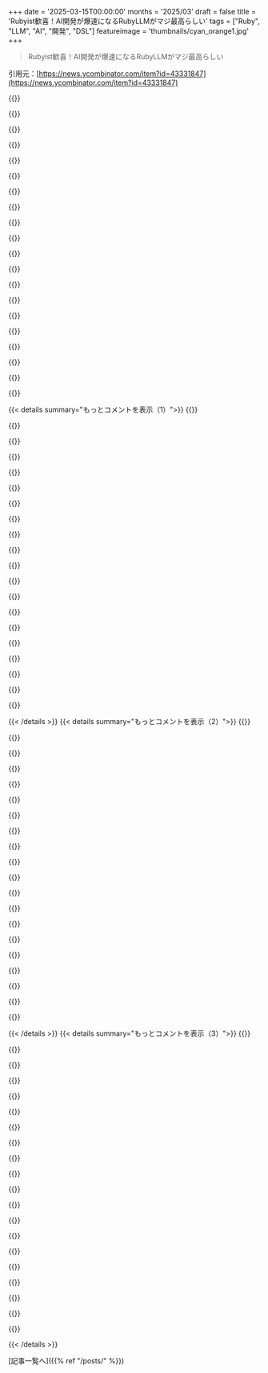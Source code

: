 +++
date = '2025-03-15T00:00:00'
months = '2025/03'
draft = false
title = 'Rubyist歓喜！AI開発が爆速になるRubyLLMがマジ最高らしい'
tags = ["Ruby", "LLM", "AI", "開発", "DSL"]
featureimage = 'thumbnails/cyan_orange1.jpg'
+++

> Rubyist歓喜！AI開発が爆速になるRubyLLMがマジ最高らしい

引用元：[https://news.ycombinator.com/item?id=43331847](https://news.ycombinator.com/item?id=43331847)

{{<matomeQuote body="このインターフェース、streamingとの連携もっとうまくならないとだめだね。レスポンスにラグがあるし、多くの人がレスポンスをノンブロッキングなスレッドでstreamしたいと思うはず。プロセスを待たせるんじゃなくてさ。ドキュメントの問題かもしれないけど、streamingは数秒以上かかるIO処理には必須でしょ。でもDSLはマジで最高。" userName="kyledrake" createdAt="2025-03-15T13:52:11" color="#45d325">}}

{{<matomeQuote body="Rubyのasync IOの世界、もっと注目されてもいいのにね。async gemとか、async-http、async-websockets、Falcon web serverとかチェックしてみて！<br>https://github.com/socketry/falcon" userName="bradgessler" createdAt="2025-03-15T17:28:01" color="">}}

{{<matomeQuote body="ありがとね！いい指摘だね。実はasync-http-faradayを使ってstreamingを改善しようとしてるところなんだ。デフォルトのアダプターをasync_httpとFalcon、async-jobを使うように設定するんだ。PumaとかSolidQueueみたいなスレッドベースじゃなくてね。これでRubyでのAIワークロードのリソース効率がマジで上がるはず。他のRuby LLMライブラリで実装されてるの知らないけど。今のブロックを使うやり方はRubyっぽいけど、asyncサポートでさらにproductionで使いやすくなるよ！" userName="earcar" createdAt="2025-03-15T21:40:30" color="#785bff">}}

{{<matomeQuote body="＞https://rubyllm.com/#have-great-conversationsから引用<br>＞”# Stream responses in real-time<br>chat.ask ”Tell me a story about a Ruby programmer” do |chunk|<br>print chunk.content<br>end”" userName="joevandyk" createdAt="2025-03-15T16:40:02" color="">}}

{{<matomeQuote body="これだと’chat.ask’が返ってくるまで同期的にブロックされるよね。streaming APIが処理を終えるまでアプリ全体のメモリ(数十～数百MB)が無駄になる覚悟は必要だよ。" userName="jupp0r" createdAt="2025-03-15T17:09:32" color="">}}

{{<matomeQuote body="Railsはグローバルな可変ステートの塊みたいなもんだから、スレッドで頑張って。" userName="jupp0r" createdAt="2025-03-16T02:19:11" color="">}}

{{<matomeQuote body="RailsのデフォルトのアプリケーションサーバーはPumaで、スレッド使ってるよ。" userName="andrewmutz" createdAt="2025-03-16T03:02:30" color="">}}

{{<matomeQuote body="そうそう。RubyにはGILがあって、インタプリタで複数のスレッドが同時に実行されるのを防いでるんだ。Pumaはスレッド持ってるけど、同時にRubyコードは実行できない。でもIOは隠せる。" userName="jupp0r" createdAt="2025-03-16T19:10:50" color="#ff5733">}}

{{<matomeQuote body="GILは、LLMとの通信に使われるHTTPリクエストみたいな一般的なIO処理の間は解放されるよ。" userName="andrewmutz" createdAt="2025-03-17T13:35:03" color="#45d325">}}

{{<matomeQuote body="それいいね！前に見なかった。" userName="kyledrake" createdAt="2025-03-15T23:05:46" color="">}}

{{<matomeQuote body="langchain みたいなクソ DX なライブラリと比べて、マジで新鮮！" userName="jatins" createdAt="2025-03-15T02:57:00" color="#ff5c5c">}}

{{<matomeQuote body="Ruby コミュニティって DUX をめっちゃ大事にしてるよね。なんで他の言語コミュニティにはないんだろ？" userName="nullpoint420" createdAt="2025-03-15T03:02:06" color="#45d325">}}

{{<matomeQuote body="他の好きなものがある人をけなすつもりはないんだけど、Ruby は趣味の良い人たちのための言語とエコシステムだと思う。" userName="toasterlovin" createdAt="2025-03-15T05:51:19" color="">}}

{{<matomeQuote body="グローバルステートが好きってことだよね、きっと。" userName="continuational" createdAt="2025-03-15T07:00:15" color="">}}

{{<matomeQuote body="特定のケースで単純化できるとしても、グローバルステートを盲目的に拒否するのはセンスないよね。goto でさえ、エレガントな時もあるじゃん。" userName="atemerev" createdAt="2025-03-15T07:38:05" color="">}}

{{<matomeQuote body="でも大抵は長期的な問題を引き起こして、重要な作業を後回しにするだけなんだよね。" userName="zelphirkalt" createdAt="2025-03-15T08:26:25" color="">}}

{{<matomeQuote body="後回しにした結果、結局やらないってこともあるから、最初から強制的にやらせる言語よりはマシってこと。" userName="bmacho" createdAt="2025-03-15T08:42:42" color="">}}

{{<matomeQuote body="でも後回しにしたせいで、グローバルステートを完全に解きほぐしてコードを再利用できるようにするのに何年もかかることもあるよね。そもそも最初にそれを使ったことで生産性が上がった？たぶん違うよね。<br>もしアプリが1年以上続くとか、3人以上でメンテするとか、50万行以上のコードになるとか（好きな指標に置き換えて）、グローバルステートの除去を後回しにするのはやめとけ。絶対後悔するし、最初からちゃんとやっても大した手間じゃないよ。<br>あと、グローバルステートを使うなって強制するメインストリームな言語はないよ。Java でさえ、必要ならグローバルステートを簡単に使えるし。" userName="lolinder" createdAt="2025-03-15T13:36:14" color="#785bff">}}

{{<matomeQuote body="それってグローバルステートのせいじゃなくて、アーキテクチャがダメダメなせいじゃない？ツール自体は悪くないよ。良いナイフも使い方次第ってこと。" userName="trevorhinesley" createdAt="2025-03-15T14:01:57" color="">}}

{{<matomeQuote body="グローバルステートって、アーキテクチャが重要なアプリだとほぼ確実に悪いアーキテクチャにつながるんだよね。 例外もあるだろうけど、システム内のどこからでも変数をいじれるようにすると、予測不能な影響が出やすくなって、大規模なコードベースではマジでヤバいことになるからね。グローバルステートを避けることで、腐敗の原因を一つ減らせるんだ。" userName="lolinder" createdAt="2025-03-15T14:13:53" color="#45d325">}}

{{< details summary="もっとコメントを表示（1）">}}
{{<matomeQuote body="「ほぼ」ってのがミソだよね。あなたの意見は尊重するけど、いつも絶対ダメとか言うのはどうかなって。長くいればいるほど「場合による」って思うようになるんだ。大規模なコードベースでグローバルステートをうまく使ってる例として、https://dev.37signals.com/globals-callbacks-and-other-sacril... が参考になるよ。" userName="trevorhinesley" createdAt="2025-03-15T15:40:27" color="">}}

{{<matomeQuote body="＞それはいつも絶対ダメってことじゃないよ！<br>そんなこと言ってないじゃん！例外はあるって言ってるし。ルールを教えて、本当にわかってて破るなら良いけど、そうじゃなければグローバル変数は普通だなんて思わない方が良いよ。 例外になれる可能性は低いんだから、グローバル変数は特別な場合にしか使わないようにしないとね。" userName="lolinder" createdAt="2025-03-15T16:38:34" color="#45d325">}}

{{<matomeQuote body="グローバルステートを四肢切断に例えるのは極端すぎない？そこまで悪いものじゃないと思うな。RailsのCurrent singletonみたいに、グローバル変数を使う仕組みが組み込まれてるフレームワークもあるし。確かにグローバル変数は鋭いナイフだけど、使い道もあると思うよ。あなたの言う「ほぼ絶対ダメ」ってほどじゃないかな。だから、私は「場合による」って言うよ。" userName="trevorhinesley" createdAt="2025-03-16T00:25:48" color="">}}

{{<matomeQuote body="grepできないコードも忘れちゃ困るぜ！型ヒントって一体何なんだ？" userName="IshKebab" createdAt="2025-03-15T10:08:59" color="">}}

{{<matomeQuote body="Global Interpreter Lockがお好き？" userName="techscruggs" createdAt="2025-03-15T13:44:18" color="">}}

{{<matomeQuote body="世界が小さいときはグローバルステートって便利だよね。Rubyを使う人たちは世界を小さく保つのが好きみたいで、それには他のメリットもたくさんあるし。" userName="simpaticoder" createdAt="2025-03-15T13:26:07" color="">}}

{{<matomeQuote body="Rubyは好きだけど、これはナンセンスだね。Railsアプリなんてすぐに巨大化するじゃん。どんなフレームワークでも同じだよ。世界を小さく保つなんて宣言できないよ。問題の大きさ次第だよ。" userName="lolinder" createdAt="2025-03-15T13:32:40" color="">}}

{{<matomeQuote body="ある種の趣味だね。" userName="madeofpalk" createdAt="2025-03-15T12:18:33" color="">}}

{{<matomeQuote body="MatzさんがRubyは開発者の幸せを最適化するように設計したって言ってたよ。それが作られたときからの言語の核となる原則なんだって。" userName="choxi" createdAt="2025-03-15T03:08:50" color="#38d3d3">}}

{{<matomeQuote body="コードを書く開発者の幸せは、それを読んだりデバッグしたりする人の不幸になることもあるよね。2009年頃に数年間Rubyで仕事してたんだけど、method missingでロジックが実装されたコードを扱った経験は、今でも最悪の記憶だよ。" userName="kuboble" createdAt="2025-03-15T07:48:41" color="">}}

{{<matomeQuote body="`binding.irb`と`show_source`は、Rubyのデバッグですごく役に立ったな。`binding.irb`でブレークポイントを設定して、`show_source`でメソッドのソースコードを見つけることができるんだ。生成されたコードでも見つけられるのがすごいよね。" userName="MatthiasPortzel" createdAt="2025-03-15T11:50:32" color="#ff5c5c">}}

{{<matomeQuote body="Rubyを何年も使ってるけど、デバッガで`show_source`をこんな風に使うなんて考えたこともなかったよ。ありがとう、親切な人。おかげで今日は良い日になったよ！" userName="richjdsmith" createdAt="2025-03-15T18:12:17" color="#ff5c5c">}}

{{<matomeQuote body="Rubyのforwarded methodsも面倒なんだよね。生成されたインジェクションコードで作られてるから、どのメソッドに転送されるかを実行時に簡単に調べられないんだ。" userName="viraptor" createdAt="2025-03-15T09:07:50" color="">}}

{{<matomeQuote body="そうそう、それがまさに’切れ味の良いナイフ’ってやつだよね。俺が勧めるのは（そして目指してるのは）、’ライブラリ’コードにだけそのナイフを使うこと。アプリケーションコードは’シンプル’に保つべき（そうすればずっと扱いやすくなる）。そうしないと、マジでめちゃくちゃになっちゃうよ！" userName="RangerScience" createdAt="2025-03-15T19:58:06" color="#ff5733">}}

{{<matomeQuote body="どの言語も何か（またはいくつか）を優先してるよね。なぜなら、どの言語も理由を持った人（または人々）によって作られたから。Pythonなら正確さ、Javaなら分業、Goなら’シンプルさ’みたいな感じかな（もちろん、これらがそれぞれの言語の唯一の優先事項ってわけじゃないけどね）。別のコメントにもあるように、Matzさんは開発者の幸せを優先したんだよ。<br>俺が好きな例は、Rubyの配列演算の素晴らしさと奇妙さ。減算（`arr1 - arr2`）は要素ごとの削除だけど、加算（`arr1 + arr2`）は単純な追加。ほとんどの場合、これらはまさにやりたいことだけど、数学的には完全に’間違ってる’よね。" userName="RangerScience" createdAt="2025-03-15T19:55:53" color="#ff33a1">}}

{{<matomeQuote body="＞ python and correctness<br>Pythonは読みやすさと’一つのことを行うためのただ一つの方法’だと思ってた。" userName="okeuro49" createdAt="2025-03-15T21:40:42" color="">}}

{{<matomeQuote body="えーと、Goもそうじゃないの？個人的にはGoのツールの方が使いやすいな。" userName="rochak" createdAt="2025-03-15T07:25:34" color="">}}

{{<matomeQuote body="どっちもDXを最適化してると思うけど、アプローチが全然違うよね。Rubyはコードを書くことに重点を置いてる。つまり、表現力豊かで直感的で楽しいものにするってこと。<br>Goは高速で堅牢なシステムを構築しやすくすることに重点を置いてる。でも、コード自体が醜くてボイラープレートだらけでも気にしないんだ。<br>経験を積むにつれて、Goのトレードオフを本当に評価するようになったよ。最初は楽しくないけど、4時にサーバーアラートを受け取る可能性は低い。何を作るかにもよるけどね。" userName="danenania" createdAt="2025-03-15T07:40:52" color="#ff5c5c">}}

{{<matomeQuote body="Goのエコシステムはマジ良いよね。でもGoってシンタックスがちょっとアレだから、RubyみたいにDSL作れないんだよねー。Rubyは表現力が高い分、ちょっと重いんだよね。個人的にはチーム開発ならGo、個人開発ならRubyLLMかな。" userName="jatins" createdAt="2025-03-15T07:32:48" color="">}}

{{<matomeQuote body="「DSL作れる＝開発者体験が良い」ってのは違う気がするなー。RubyとGoは、開発者体験の重視ポイントが違うんだよね。Rubyは最初のコード書く人の体験優先、Goは後からメンテする人の体験優先。どっちが良いかは、新規コード書く時間とメンテ時間の割合で変わるんじゃない？" userName="lolinder" createdAt="2025-03-15T13:42:36" color="#38d3d3">}}


{{< /details >}}
{{< details summary="もっとコメントを表示（2）">}}
{{<matomeQuote body="Goがメンテしやすいってのは違うと思うな。コード量が多いほどメンテは大変になるし。Goは一行一行は読みやすいけど、全体像を掴むのが難しいんだよね。Goの変更って、予想以上にアプリの奥深くまで影響することが多いし。でもruntimeは最高だから、人気は落ちないと思うけど。" userName="smw" createdAt="2025-03-15T18:51:37" color="">}}

{{<matomeQuote body="＞More lines of code typically makes maintenance more difficult.<br>コード量が多いってのは表面的な問題かもね。Goはファイル単体の読みやすさより、抽象化や間接参照の連鎖を最小限にすることに重点を置いてると思う。ロジックや設定がファイルにまとまってて、”Go to definition”を1、2回クリックすれば大体わかる。ボイラープレートは多いけど、ファイル間の結合は弱い。Rubyの美しいDSLは、壊れたり拡張が必要になったりすると大変。変更が色んなファイルに影響したり、テストを修正する必要が出てくる。" userName="danenania" createdAt="2025-03-15T19:30:12" color="#785bff">}}

{{<matomeQuote body="＞or else just one or two “Go to definition” clicks away<br>これマジ重要。メンテ担当者はstatic analysisとかgrepでコードを理解する必要がある。Rubyは性質上static analysisが難しいけど、Goはその逆。" userName="lolinder" createdAt="2025-03-15T21:45:33" color="#785bff">}}

{{<matomeQuote body="RubymineとかGolandのctrl-bがマジ使える。5年以上前から他のエディタより全然良かった。今はlspがあるから、違いは小さくなってるのかな？" userName="smw" createdAt="2025-03-20T21:33:21" color="">}}

{{<matomeQuote body="Goでも同じようなAPI作れるんじゃない？エラー処理とかoptional argumentsがないとか、言語特有の違いはあるけど。WithSomething()をAsk()の前に置く必要があるくらいかな。" userName="drdaeman" createdAt="2025-03-15T21:59:32" color="">}}

{{<matomeQuote body="昔Langchainに貢献してたんだけど、最初は良かったんだよねー。チャットモデルとかツールとかJSON modeとかがなかった頃の話だけど。LangchainがLLMメーカーに機能追加を促したけど、いつの間にか廃れてゾンビみたいになっちゃった。LLMプロバイダーが色々追加して、walled garden化してるし。Langchainは何度も方向転換しようとしてるけど、投資を受けずにいたら、コアチームはOpenAIとかAnthropicとかに行ってただろうね。" userName="jasongill" createdAt="2025-03-15T15:06:16" color="#ff33a1">}}

{{<matomeQuote body="langchainとかllamaindexってマジgarbage librariesだよね。ドキュメントは半分もないし、APIはバージョンごとに壊れるし。" userName="ekianjo" createdAt="2025-03-15T03:40:54" color="">}}

{{<matomeQuote body="それ言おうと思ってた。これらのライブラリに頼らず、自分で全部作ることにしたんだよね。PythonLLMがあっても良いかもね。Python界隈はdeveloper experienceを気にしてる人がいないみたいだし。" userName="brokegrammer" createdAt="2025-03-15T10:35:29" color="">}}

{{<matomeQuote body="誰かJavaScriptとかTypeScriptで同じくらいDXが良い感じのライブラリ知らない？" userName="olegp" createdAt="2025-03-15T04:57:48" color="">}}

{{<matomeQuote body="もしかして: https://llmjs.themaximalist.com/ かな" userName="mathgeek" createdAt="2025-03-15T10:15:14" color="">}}

{{<matomeQuote body="でも例には気を付けてね！<br>https://github.com/crmne/ruby_llm/issues/25" userName="gregmolnar" createdAt="2025-03-15T15:04:34" color="">}}

{{<matomeQuote body="ご指摘ありがとう。evalはドキュメントの中だけで、あくまで例として載せてたんだけど、危険なパターンを推奨したくないから修正したよ。" userName="earcar" createdAt="2025-03-15T21:32:00" color="#ff33a1">}}

{{<matomeQuote body="bobby drop table、まだあるあるなんだね" userName="soheil" createdAt="2025-03-15T21:10:13" color="">}}

{{<matomeQuote body="これのおかげでRails試してみようかな？Rubyのシンタックスってマジで良いよね。" userName="ketzo" createdAt="2025-03-15T03:47:40" color="#45d325">}}

{{<matomeQuote body="見た目がめっちゃ良くてクリーンなハイレベルAPIが良い感じだよね（もちろん仕事に合えばだけど）。<br>このAPIのセマンティクス（インスタンスビルダーで設定して、ask/paint/embedで言語ネイティブな方法でストリーミングと宣言的なツールを扱う）は、他の言語でも美しくて使いやすいと思うな。例えばPython、C#、Erlangとか。このレベルのAPIじゃ十分じゃないかもしれないけど、開発時間は確実に短縮できるはず。" userName="drdaeman" createdAt="2025-03-15T04:05:06" color="#ff5733">}}

{{<matomeQuote body="マジで美しい。Rubyって表現力豊かで簡潔だよね。<br>TypeScriptのオプションを見ると、自分で自分に水責めしてるみたいじゃん。" userName="ilrwbwrkhv" createdAt="2025-03-15T03:21:37" color="#ff5733">}}

{{<matomeQuote body="これって本当にRubyなの？インターフェースが良いだけじゃない？TypeScriptの例もそんなに変わらないと思うけど。<br><br>＞// Just ask questions<br>＞const chat: Chat = LLM.chat;<br>＞chat.ask(“What’s the best way to learn TypeScript?”);<br>＞<br>＞// Analyze images<br>＞chat.ask(“What’s in this image?”, { image: “ts_conf.jpg” });<br>＞<br>＞// Generate images<br>＞LLM.paint(“a sunset over mountains in watercolor style”);<br>＞<br>＞// Create vector embeddings<br>＞LLM.embed(“TypeScript is powerful and scalable”);<br>＞<br>＞// Let AI use your code<br>＞class Calculator {<br>＞  description = “Performs calculations”;<br>＞  params = {<br>＞    expression: { type: “string”, desc: “Math expression to evaluate” },<br>＞  };<br>＞<br>＞  execute(args: { expression: string }): string {<br>＞    return eval(args.expression).toString();<br>＞  }<br>＞}<br>＞<br>＞chat.withTool(new Calculator()).ask(“What’s 123 * 456?”);" userName="gedy" createdAt="2025-03-15T14:20:04" color="">}}

{{<matomeQuote body="余分な括弧、セミコロン、キーワード、型アノテーションが多いんだよね。Rubyは読みやすさを最優先にしてる。TypeScriptも読めるけど、構文をスキャンしたりコードを書いたりするのにRubyより労力がかかると思う。<br>あと、`const chat: Chat = LLM.chat;` はクラスのインスタンス化じゃなくて、Rubyは裏でやってるんだよね。ファクトリを作るには、さらに括弧が必要じゃん！<br>これは主にシンタックススタイルの問題だね！" userName="williamcotton" createdAt="2025-03-15T15:18:04" color="#785bff">}}

{{<matomeQuote body="追加の括弧とかセミコロン、キーワード、型アノテーションのことだよね。細かい文法の違いなんて、重要じゃないと思ってたんだ。構文を勉強中の人とか、色んな言語を見たことない人以外は気にしないんじゃないかな？<br><br>もちろん人それぞれだけど、APIで色々やったり、一回の呼び出しで便利なものが返ってくる方が嬉しいな。セミコロンとかインデントとか括弧とか、些細なことすぎて気にならない。コードが何をするかしか見てないし(typoは別だけど笑)。<br><br>たぶん昔のC vs Pascal vs BASICのsyntax論争のせいかな。SchemeとかLisp書くときも、括弧なんて「見えてなかった」し。でも今Lispのコード見るとsyntaxが変に見えて時間がかかるなー、最近使ってないから。<br><br>結局は人それぞれだけど、`const chat = new LLM.Chat();`と`chat = RubyLLM.chat`は同じことだと思うんだよねー。画面のtokenなんて覚えてないし、どっちも「chat objectを作ってchatに代入する」って認識してる(言葉にはしないけど)。`const`とか`;`とかで悪くなるとは思わないな。でも実験したわけじゃないから、間違ってるかも。実験方法もわかんないし。<br><br>＞`const chat = new LLM.Chat();`と`chat = RubyLLM.chat`は同じことだと思う<br><br>みたいな感じかな。" userName="drdaeman" createdAt="2025-03-15T22:46:43" color="">}}

{{<matomeQuote body="chat = RubyLLM.chat<br><br>って、曖昧じゃね？代入なのか新しいオブジェクトの生成なのかわかんないし。読みやすいとは思えないな。" userName="maleldil" createdAt="2025-03-15T16:02:57" color="">}}


{{< /details >}}
{{< details summary="もっとコメントを表示（3）">}}
{{<matomeQuote body="Rubyistなら完璧に理解できるよ。よくある書き方だし。" userName="xutopia" createdAt="2025-03-15T19:08:49" color="">}}

{{<matomeQuote body="「代入か新しいオブジェクトの生成か」ってどういうこと？RubyLLM.chatが返すものをchatに代入するだけじゃない？関数名がもっとわかりやすい方がいいってことかな？" userName="shellac" createdAt="2025-03-15T17:09:38" color="">}}

{{<matomeQuote body="`chat`がRubyLLMのfield/property/memberなのか、method呼び出しなのかが不明ってこと。" userName="maleldil" createdAt="2025-03-15T18:04:18" color="">}}

{{<matomeQuote body="Rubyにはmethodしかないし、全部objectだよ。だから問題ない。" userName="nickisnoble" createdAt="2025-03-15T18:17:24" color="#ff5c5c">}}

{{<matomeQuote body="そう思うのは勝手だけど、Ruby触ったことある人ならわかるでしょ。Rubyにfield/property/memberなんてないんだから。methodしかない。括弧はmethod呼び出しでは省略可能。" userName="caseyohara" createdAt="2025-03-16T01:04:22" color="#ff33a1">}}

{{<matomeQuote body="へー、考えさせられるね。<br>Ruby: パーティーに遅れてきたけど、ビール樽持ってきた。" userName="freen" createdAt="2025-03-15T03:08:13" color="">}}

{{<matomeQuote body="https://github.com/alexrudall/ruby-openai<br><br>を長年使ってるけど問題ないよ。良いgemだし。" userName="wtf242" createdAt="2025-03-15T04:31:39" color="">}}

{{<matomeQuote body="どうもありがとう、気に入ってくれて嬉しいよ！RubyのAIライブラリが増えるのは良いことだと思う。" userName="strudey" createdAt="2025-03-15T18:39:10" color="#ff5733">}}

{{<matomeQuote body="RubyにはすでにLLMと連携するためのツールがたくさんあるよね。TorchやTensorflowみたいなものへのバインディングも長年あるし。" userName="dismalaf" createdAt="2025-03-15T04:13:18" color="">}}

{{<matomeQuote body="Rubyは元気いっぱいだよ！" userName="aguynamedben" createdAt="2025-03-15T04:59:45" color="">}}

{{<matomeQuote body="LLMとやり取りするためのAPIとして、めっちゃ簡潔だね！OllamaのサポートPRが下書きにあるの楽しみ！" userName="init0" createdAt="2025-03-15T04:54:38" color="#ff33a1">}}

{{<matomeQuote body="LLMベースのアプリのスクリプトを書いてるんだけど、これめっちゃ簡単に感じる！" userName="jiangplus" createdAt="2025-03-15T06:14:28" color="#45d325">}}

{{<matomeQuote body="例えば、<br>chat.ask ”What's being said?”, with: { audio: ”meeting.wav” }<br><br>みたいな場合に、本番環境で使うより、何かをテストするための使い捨てコマンドを実行するCLIみたいなものに便利だと感じるな。ユーザーが75%の時間しか有効なレスポンスを得られないのは嫌だよね、たぶん？" userName="soheil" createdAt="2025-03-15T21:03:54" color="">}}

{{<matomeQuote body="構文がマジで美しい！" userName="tommica" createdAt="2025-03-15T10:16:20" color="">}}

{{<matomeQuote body="Rubyから俺が受けた印象は、構文が重要ってこと。良い構文はプログラマーを幸せにするんだよね。" userName="nextaccountic" createdAt="2025-03-15T10:18:33" color="#45d325">}}

{{<matomeQuote body="いろんな言語のソフトウェアをサポートしてるけど、Rubyは一番構文的に刺激的だわ。" userName="dkobia" createdAt="2025-03-15T15:51:08" color="#45d325">}}

{{<matomeQuote body="綺麗さとシンプルさを混同してるんじゃない？あの”美しい”構文の裏にはたくさんの複雑さと魔法が隠されてるんだよ。スクリプトや小さなプログラムには最高だけど、大規模プロジェクトでは悪夢だよ。単純すぎるんだ。" userName="brink" createdAt="2025-03-15T22:31:13" color="">}}

{{<matomeQuote body="他人の好きなものを否定するのはやめとけってことだね。<br>Rubyのトレードオフが好きな人はたくさんいるし、Shopify、GitHub、GitLab、Airbnb、Stripeみたいな超巨大企業がRubyをめっちゃうまく使ってるじゃん。<br>嫌なら使わなきゃいいんだよ。" userName="the_gastropod" createdAt="2025-03-16T02:32:23" color="#45d325">}}

{{<matomeQuote body="こっちの好きにさせてもらうわ。<br>あんたの承認なんかいらないし。<br>Rubyは10年やったから、この件に関しては多少は発言権あると思ってる。" userName="brink" createdAt="2025-03-16T03:12:42" color="">}}

{{<matomeQuote body="このライブラリのシンプルさにマジで感動した！<br>レスポンス待ちが問題になるのは確かだね。<br>そういう用途向けじゃないと思うけど、インプットに基づいて成果物を処理・作成するツールには使えるんじゃないかな。<br>MistralとローカルLLMが大好きなんで、これはぜひ追加したいところだね。" userName="desireco42" createdAt="2025-03-15T19:18:00" color="#785bff">}}


{{< /details >}}


[記事一覧へ]({{% ref "/posts/" %}})

